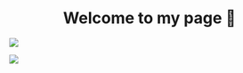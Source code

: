 <h1 align="center"> Welcome to my page 👋</h1>

![](https://qn1.10soo.net/assets23/20240328093639.jpg)


![](https://zhaojjjjjj-zhaojjjjjj-github-io.gitblog.xyz/)
